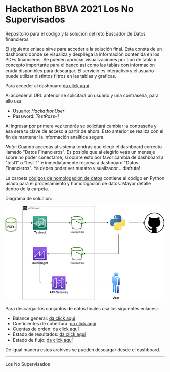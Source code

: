 # Hackathon BBVA 2021 Los No Supervisados
Repositorio para el código y la solución del reto Buscador de Datos financieros

El siguiente enlace sirve para acceder a la solución final. Esta consta de un dashboard donde se visualiza y despliega la información contenida en los PDFs financieros. Se pueden apreciar visualizaciones por tipo de tabla y concepto importante para el banco así como las tablas con informacion cruda disponibles para descargar. El servicio es interactivo y el usuario puede utilizar distintos filtros en las tablas y graficas.
 
Para acceder al dashboard [da click aquí](https://iibwefjsn5.execute-api.us-east-1.amazonaws.com/test/embed-sample).

Al acceder al URL anterior se solicitará un usuario y una contraseña, para ello usa:

- Usuario: *HackathonUser*
- Password: *TestPass-1*

Al ingresar por primera vez tendrás se solicitará cambiar la contraseña y esa sera tu clave de acceso a partir de ahora. Esto anterior se realiza con el fin de mantener la información analítica segura.

_Nota_: Cuando accedas al sistema tendrás que elegir el dashboard correcto llamado "Datos Financieros". Es posible que al elegirlo veas un mensaje sobre no poder conectarse, si ocurre esto por favor cambia de dashboard a "test1" o "test-1" e inmediatamente regresa a dashboard "Datos Financieros". Ya debes poder ver nuestro visualizador... disfruta!

La carpeta [códigos de homologación de datos](https://github.com/JFMandujanoR/HackathonBBVA2021_LosNoSupervisados/tree/main/c%C3%B3digos%20de%20homologaci%C3%B3n%20de%20datos) contiene el código en Python usado para el procesamiento y homologación de datos. Mayor detalle dentro de la carpeta.

Diagrama de solucion:

![diagrama](https://github.com/JFMandujanoR/HackathonBBVA2021_LosNoSupervisados/blob/main/Diagrama.png)

Para descargar los conjuntos de datos finales usa los siguientes enlaces:

- Balance general: [da click aquí](https://datosfinancieroshackathon.s3.amazonaws.com/Balance_join_completo.csv)
- Coeficientes de cobertura: [da click aquí](https://datosfinancieroshackathon.s3.amazonaws.com/Coeficientes_Cobertura_join_completo.csv)
- Cuentas de orden: [da click aquí](https://datosfinancieroshackathon.s3.amazonaws.com/Cuentas_de_Orden_join_completo.csv)
- Estado de resultados: [da click aquí](https://datosfinancieroshackathon.s3.amazonaws.com/Edo_Resultados_join_completo.csv)
- Estado de flujo: [da click aquí](https://datosfinancieroshackathon.s3.amazonaws.com/Estado_de_flujo_join_completo.csv)

De igual manera estos archivos se pueden descargar desde el dashboard.

________________________________________________________
Los No Supervisados
